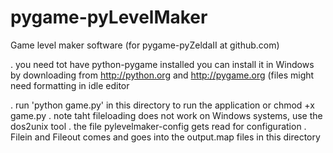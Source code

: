 pygame-pyLevelMaker
===================

Game level maker software (for pygame-pyZeldaII at github.com)

. you need tot have python-pygame installed
	you can install it in Windows by downloading from http://python.org
	and http://pygame.org (files might need formatting in idle editor


. run 'python game.py' in this directory to run the application or chmod +x game.py
. note taht fileloading does not work on Windows systems, use the dos2unix tool
. the file pylevelmaker-config gets read for configuration
. Filein and Fileout comes and goes into the output.map files in this directory 
